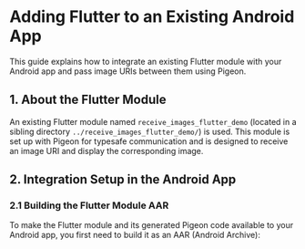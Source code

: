 # Adding Flutter to an Existing Android App

This guide explains how to integrate an existing Flutter module with your Android app and pass image
URIs between them using Pigeon.

## 1. About the Flutter Module

An existing Flutter module named `receive_images_flutter_demo` (located in a sibling directory
`../receive_images_flutter_demo/`) is used. This module is set up with Pigeon for typesafe
communication and is designed to receive an image URI and display the corresponding image.

## 2. Integration Setup in the Android App

### 2.1 Building the Flutter Module AAR

To make the Flutter module and its generated Pigeon code available to your Android app, you first
need to build it as an AAR (Android Archive):
